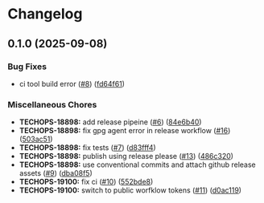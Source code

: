 # Changelog

## 0.1.0 (2025-09-08)


### Bug Fixes

* ci tool build error ([#8](https://github.com/circlefin/circle-ooak/issues/8)) ([fd64f61](https://github.com/circlefin/circle-ooak/commit/fd64f611d32e0bc6c8129fa9dd8b365163996c79))


### Miscellaneous Chores

* **TECHOPS-18898:** add release pipeine ([#6](https://github.com/circlefin/circle-ooak/issues/6)) ([84e6b40](https://github.com/circlefin/circle-ooak/commit/84e6b4036114ffbc6d63cbb96352279d7a6b4e35))
* **TECHOPS-18898:** fix gpg agent error in release workflow ([#16](https://github.com/circlefin/circle-ooak/issues/16)) ([503ac51](https://github.com/circlefin/circle-ooak/commit/503ac51b103e0647d302e07d9371de7c8639d724))
* **TECHOPS-18898:** fix tests ([#7](https://github.com/circlefin/circle-ooak/issues/7)) ([d83fff4](https://github.com/circlefin/circle-ooak/commit/d83fff4c05f1e5008406c727ca1cac3f6499e1f6))
* **TECHOPS-18898:** publish using release please ([#13](https://github.com/circlefin/circle-ooak/issues/13)) ([486c320](https://github.com/circlefin/circle-ooak/commit/486c320352ec1eff392c792b91f123ce4b6a0bb9))
* **TECHOPS-18898:** use conventional commits and attach github release assets ([#9](https://github.com/circlefin/circle-ooak/issues/9)) ([dba08f5](https://github.com/circlefin/circle-ooak/commit/dba08f54b5661a31fead25c94637eb2caeb20644))
* **TECHOPS-19100:** fix ci ([#10](https://github.com/circlefin/circle-ooak/issues/10)) ([552bde8](https://github.com/circlefin/circle-ooak/commit/552bde8416413efe214eb20562e55d70a3fbe1a9))
* **TECHOPS-19100:** switch to public worfklow tokens ([#11](https://github.com/circlefin/circle-ooak/issues/11)) ([d0ac119](https://github.com/circlefin/circle-ooak/commit/d0ac119acd17584b1cac9c0f58e08c524be01385))
